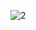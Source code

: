 ![2](https://github.com/AftabAliShah/Rock-Paper-Scissor/assets/153269656/ff247845-ac4f-4325-871d-018d7f7e55e1)
